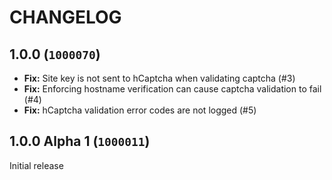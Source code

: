 CHANGELOG
==========================

## 1.0.0 (`1000070`)

- **Fix:** Site key is not sent to hCaptcha when validating captcha (#3)
- **Fix:** Enforcing hostname verification can cause captcha validation to fail (#4)
- **Fix:** hCaptcha validation error codes are not logged (#5)

## 1.0.0 Alpha 1 (`1000011`)

Initial release